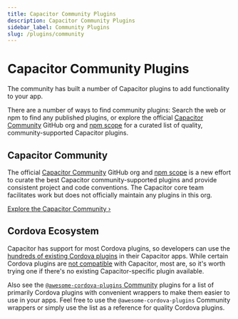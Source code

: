 ```yaml
---
title: Capacitor Community Plugins
description: Capacitor Community Plugins
sidebar_label: Community Plugins
slug: /plugins/community
---
```


# Capacitor Community Plugins

The community has built a number of Capacitor plugins to add functionality to your app.

There are a number of ways to find community plugins: Search the web or npm to find any published plugins, or explore the official [Capacitor Community](https://github.com/capacitor-community) GitHub org and [npm scope](https://npmjs.com/~capacitor-community) for a curated list of quality, community-supported Capacitor plugins.

## Capacitor Community

The official [Capacitor Community](https://github.com/capacitor-community) GitHub org and [npm scope](https://npmjs.com/~capacitor-community) is a new effort to curate the best Capacitor community-supported plugins and provide consistent project and code conventions. The Capacitor core team facilitates work but does not officially maintain any plugins in this org.

[Explore the Capacitor Community &#8250;](https://github.com/capacitor-community)

## Cordova Ecosystem

Capacitor has support for most Cordova plugins, so developers can use the [hundreds of existing Cordova plugins](https://cordova.apache.org/plugins/) in their Capacitor apps. While certain Cordova plugins are [not compatible](/docs/plugins/cordova#known-incompatible-plugins) with Capacitor, most are, so it's worth trying one if there's no existing Capacitor-specific plugin available.

Also see the [`@awesome-cordova-plugins` Community](https://danielsogl.gitbook.io/awesome-cordova-plugins/) plugins for a list of primarily Cordova plugins with convenient wrappers to make them easier to use in your apps. Feel free to use the `@awesome-cordova-plugins` Community wrappers or simply use the list as a reference for quality Cordova plugins.
